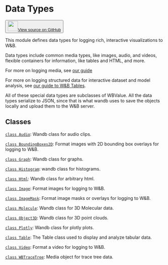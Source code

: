 # Data Types

<!-- Insert buttons and diff -->


<p><button style={{display: 'flex', alignItems: 'center', backgroundColor: 'white', border: '1px solid #ddd', padding: '10px', borderRadius: '6px', cursor: 'pointer', boxShadow: '0 2px 3px rgba(0,0,0,0.1)', transition: 'all 0.3s'}}><a href='https://www.github.com/wandb/wandb/tree/v0.17.9/wandb/__init__.py' style={{fontSize: '1.2em', display: 'flex', alignItems: 'center'}}><img src='https://github.githubassets.com/images/modules/logos_page/GitHub-Mark.png' height='32px' width='32px' style={{marginRight: '10px'}}/>View source on GitHub</a></button></p>


This module defines data types for logging rich, interactive visualizations to W&B.

Data types include common media types, like images, audio, and videos,
flexible containers for information, like tables and HTML, and more.

For more on logging media, see [our guide](https://docs.wandb.com/guides/track/log/media)

For more on logging structured data for interactive dataset and model analysis,
see [our guide to W&B Tables](https://docs.wandb.com/guides/data-vis).

All of these special data types are subclasses of WBValue. All the data types
serialize to JSON, since that is what wandb uses to save the objects locally
and upload them to the W&B server.

## Classes

[`class Audio`](./audio.md): Wandb class for audio clips.

[`class BoundingBoxes2D`](./boundingboxes2d.md): Format images with 2D bounding box overlays for logging to W&B.

[`class Graph`](./graph.md): Wandb class for graphs.

[`class Histogram`](./histogram.md): wandb class for histograms.

[`class Html`](./html.md): Wandb class for arbitrary html.

[`class Image`](./image.md): Format images for logging to W&B.

[`class ImageMask`](./imagemask.md): Format image masks or overlays for logging to W&B.

[`class Molecule`](./molecule.md): Wandb class for 3D Molecular data.

[`class Object3D`](./object3d.md): Wandb class for 3D point clouds.

[`class Plotly`](./plotly.md): Wandb class for plotly plots.

[`class Table`](./table.md): The Table class used to display and analyze tabular data.

[`class Video`](./video.md): Format a video for logging to W&B.

[`class WBTraceTree`](./wbtracetree.md): Media object for trace tree data.

